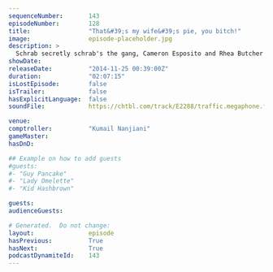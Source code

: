 ```yaml
---
sequenceNumber:       143
episodeNumber:        128
title:                "That&#39;s my wife&#39;s pie, you bitch!"
image:                episode-placeholder.jpg
description: >
  Schrab secretly schrab's the gang, Cameron Esposito and Rhea Butcher of the Put Your Hands Together podcast stop by and talk movies, Kumail returns, Dan and Erin got married, and in D&D they encounter some sleeping bears.
showDate:             
releaseDate:          "2014-11-25 00:39:00Z"
duration:             "02:07:15"
isLostEpisode:        false
isTrailer:            false
hasExplicitLanguage:  false
soundFile:            https://chtbl.com/track/E2288/traffic.megaphone.fm/STA1261445002.mp3

venue:                
comptroller:          "Kumail Nanjiani"
gameMaster:           
hasDnD:               

## Example on how to add guests
#guests:
#- "Guy Pancake"
#- "Lady Omelette"
#- "Kid Hashbrown"

guests:
audienceGuests:

# Generated.  Do not change:
layout:               episode
hasPrevious:          True
hasNext:              True
podcastDynamiteId:    143
---
```

